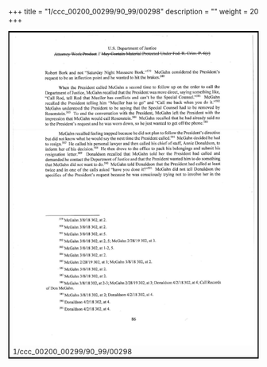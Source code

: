+++
title = "1/ccc_00200_00299/90_99/00298"
description = ""
weight = 20
+++

<table style="border:2px solid black;max-width:800px;max-height:800px;" 
><tr><td>
<img class="center-fit-jpg"
src="/jpg_/jpg_mueller_report_searchable_298.jpg">
1/ccc_00200_00299/90_99/00298
</img></td></tr></table>
